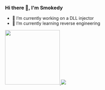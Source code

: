 ### Hi there 👋, I'm Smokedy

- 🔭 I’m currently working on a DLL injector
- 🌱 I’m currently learning reverse engineering

<div>
  <a href="https://github.com/smokedy">
  <img height="180em" src="https://github-readme-stats.vercel.app/api?username=smokedy&show_icons=true&theme=tokyonight&include_all_commits=true&count_private=true">
  <img heigth="180em" src="https://github-readme-stats-vercel.app/api/top-langs/?username=smokedy&layout=compact&langs_count=16&theme=tokyonight">
</div>
